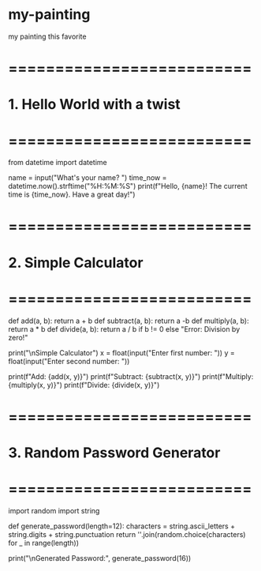 # my-painting
my painting this favorite
# ==========================
# 1. Hello World with a twist
# ==========================
from datetime import datetime

name = input("What's your name? ")
time_now = datetime.now().strftime("%H:%M:%S")
print(f"Hello, {name}! The current time is {time_now}. Have a great day!")

# ==========================
# 2. Simple Calculator
# ==========================
def add(a, b): return a + b
def subtract(a, b): return a -b 
def multiply(a, b): return a * b
def divide(a, b): return a / b if b != 0 else "Error: Division by zero!"

print("\nSimple Calculator")
x = float(input("Enter first number: "))
y = float(input("Enter second number: "))

print(f"Add: {add(x, y)}")
print(f"Subtract: {subtract(x, y)}")
print(f"Multiply: {multiply(x, y)}")
print(f"Divide: {divide(x, y)}")

# ==========================
# 3. Random Password Generator
# ==========================
import random
import string

def generate_password(length=12):
    characters = string.ascii_letters + string.digits + string.punctuation
    return ''.join(random.choice(characters) for _ in range(length))

print("\nGenerated Password:", generate_password(16))
